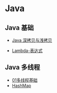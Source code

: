 # Java

## Java 基础

- [Java 深拷贝与浅拷贝](./Java%20基础/Java%20深拷贝与浅拷贝-canqz.md)

- [Lambda-表达式](./Java%20基础/Lambda%20表达式-luy.md)

## Java 多线程

- [01多线程基础](./Java%20多线程/01多线程基础-luy.md)
- [HashMap](./Java%20基础/HashMap-Robotxm.md)

